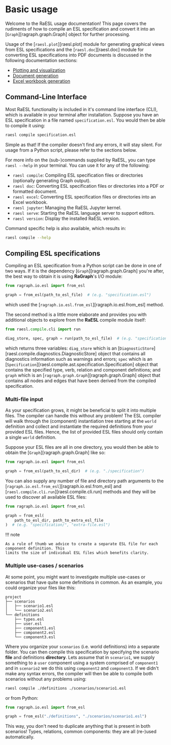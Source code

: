 # Basic usage

Welcome to the RaESL usage documentation! This page covers the rudiments of how to compile an ESL
specification and convert it into an [`Graph`][ragraph.graph.Graph] object for further processing.

Usage of the [`raesl.plot`][raesl.plot] module for generating graphical views from ESL
specifications and the [`raesl.doc`][raesl.doc] module for converting ESL specifications into PDF
documents is discussed in the following documentation sections:

- [Plotting and visualization](./plot.md)
- [Document generation](./doc.md)
- [Excel workbook generation](./excel.md)

## Command-Line Interface

Most RaESL functionality is included in it's command line interface (CLI), which is available in
your terminal after installation. Suppose you have an ESL specification in a file named
`specification.esl`. You would then be able to compile it using:

```sh
raesl compile specification.esl
```

Simple as that! If the compiler doesn't find any errors, it will stay silent. For usage from a
Python script, please refer to the sections below.

For more info on the (sub-)commands supplied by RaESL, you can type `raesl --help` in your terminal.
You can use it for any of the following:

- `raesl compile`: Compiling ESL specification files or directories (optionally generating Graph
  output).
- `raesl doc`: Converting ESL specification files or directories into a PDF or formatted document.
- `raesl excel`: Converting ESL specification files or directories into an Excel workbook.
- `raesl jupyter`: Managing the RaESL Jupyter kernel.
- `raesl serve`: Starting the RaESL language server to support editors.
- `raesl version`: Display the installed RaESL version.

Command specific help is also available, which results in:

```sh
raesl compile --help
```

## Compiling ESL specifications

Compiling an ESL specification from a Python script can be done in one of two ways. If it is the
dependency [`Graph`][ragraph.graph.Graph] you're after, the best way to obtain it is using
**RaGraph**'s I/O module:

```python
from ragraph.io.esl import from_esl

graph = from_esl(path_to_esl_file)  # (e.g. "specification.esl")
```

which used the [`ragraph.io.esl.from_esl`][ragraph.io.esl.from_esl] method.

The second method is a little more elaborate and provides you with additional objects to explore
from the **RaESL** compile module itself:

```python
from raesl.compile.cli import run

diag_store, spec, graph = run(path_to_esl_file)  # (e.g. "specification.esl")
```

which returns three variables: `diag_store` which is an
[`DiagnosticStore`][raesl.compile.diagnostics.DiagnosticStore] object that contains all diagnostics
information such as warnings and errors; `spec` which is an
[`Specification`][raesl.compile.ast.specification.Specification] object that contains the specified
type, verb, relation and component definitions; and `graph` which is an
[`ragraph.graph.Graph`][ragraph.graph.Graph] object that contains all nodes and edges that have been
derived from the compiled specification.

### Multi-file input

As your specification grows, it might be beneficial to split it into multiple files. The compiler
can handle this without any problem! The ESL compiler will walk through the (component)
instantiation tree starting at the `world` definition and collect and instantiate the required
definitions from your provided ESL files. Hence, the list of provided ESL files should only contain
a single `world` definition.

Suppose your ESL files are all in one directory, you would then be able to obtain the
[`Graph`][ragraph.graph.Graph] like so:

```python
from ragraph.io.esl import from_esl

graph = from_esl(path_to_esl_dir)  # (e.g. "./specification")
```

You can also supply any number of file and directory path arguments to the
[`ragraph.io.esl.from_esl`][ragraph.io.esl.from_esl] and
[`raesl.compile.cli.run`][raesl.compile.cli.run] methods and they will be used to discover all
available ESL files:

```python
from ragraph.io.esl import from_esl

graph = from_esl(
    path_to_esl_dir, path_to_extra_esl_file
)  # (e.g. "specification/", "extra-file.esl")
```

!!! note

    As a rule of thumb we advice to create a separate ESL file for each component definition. This
    limits the size of individual ESL files which benefits clarity.

### Multiple use-cases / scenarios

At some point, you might want to investigate multiple use-cases or scenarios that have quite some
definitions in common. As an example, you could organize your files like this:

```tree
project
├── scenarios
│   ├── scenario1.esl
│   └── scenario2.esl
└── definitions
    ├── types.esl
    ├── user.esl
    ├── component1.esl
    ├── component2.esl
    └── component3.esl
```

Where you organize your `scenarios` (i.e. world definitions) into a separate folder. You can then
compile this specification by specifying the scenario **file** and definitions **directory**. Lets
assume that in `scenario1`, we supply something to a `user` component using a system comprised of
`component1` and in `scenario2` we do this using `component2` and `component3`. If we didn't make
any syntax errors, the compiler will then be able to compile both scenarios without any problems
using:

```sh
raesl compile ./definitions ./scenarios/scenario1.esl
```

or from Python:

```python { skip="True" }
from ragraph.io.esl import from_esl

graph = from_esl("./definitions", "./scenarios/scenario1.esl")
```

This way, you don't need to duplicate anything that is present in both scenarios! Types, relations,
common components: they are all (re-)used automatically.
